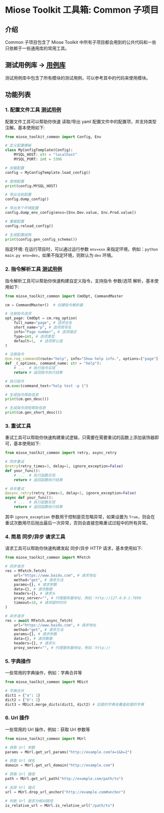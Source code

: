 # Miose Toolkit 工具箱: Common 子项目

## 介绍

Common 子项目包含了 Miose Toolkit 中所有子项目都会用到的公共代码和一些只依赖于一些通用库的常用工具。

## 测试用例库 -> [用例库](./src/tests)

测试用例库中包含了所有模块的测试用例，可以参考其中的代码来使用模块。

## 功能列表

### 1. 配置文件工具 [测试用例](./src/tests/test_config.py)

配置文件工具可以帮助你快速 读取/导出 yaml 配置文件中的配置项，并支持类型注解。基本使用如下:

```python
from miose_toolkit_common import Config, Env

# 定义配置模板
class MyConfigTemplate(Config):
    MYSQL_HOST: str = "localhost"
    MYSQL_PORT: int = 3306

# 加载配置
config = MyConfigTemplate.load_config()

# 使用配置
print(config.MYSQL_HOST)

# 导出当前配置
config.dump_config()

# 导出多个环境配置
config.dump_env_config(envs=[Env.Dev.value, Env.Prod.value])

# 重载配置
config.reload_config()

# 生成配置结构
print(config.gen_config_schema())
```

指定环境: 在运行项目时，可以通过运行参数 `env=xxx` 来指定环境，例如：`python main.py env=dev`，如果不指定环境，则默认为 `dev` 环境。

### 2. 指令解析工具 [测试用例](./src/tests/test_command.py)

指令解析工具可以帮助你快速构建自定义指令，支持指令 参数/选项 解析，基本使用如下:

```python
from miose_toolkit_common import CmdOpt, CommandMaster

cm = CommandMaster()  # 创建指令解析器

# 注册指令选项
opt_page: CmdOpt = cm.reg_option(
    full_name="page", # 选项全名
    short_name="p", # 选项简写名
    info="Page number", # 选项描述
    Type=int, # 选项类型
    default=1,  # 选项默认值
)

# 注册指令
@cm.reg_command(route="help", info="Show help info.", options=["page"])
def _(_options, command_name: str = "help"):
    # ...  # 执行指令实现
    return # 返回指令执行结果

# 执行指令
cm.exec(command_text="help test -p 1")

# 生成指令帮助信息
print(cm.gen_desc())

# 生成指令简短帮助信息
print(cm.gen_short_desc())
```

### 3. 重试工具

重试工具可以帮助你快速构建重试逻辑，只需要在需要重试的函数上添加装饰器即可，基本使用如下:

```python
from miose_toolkit_common import retry, async_retry

# 同步重试
@retry(retry_times=3, delay=1, ignore_exception=False)
def your_func():
    # ...  # 执行函数实现
    return # 返回函数执行结果

# 异步重试
@async_retry(retry_times=3, delay=1, ignore_exception=False)
async def your_func():
    # ...  # 执行函数实现
    return # 返回函数执行结果
```

其中 `ignore_exception` 参数用于控制是否忽略异常，如果设置为 `True`，则会在重试次数用尽后抛出最后一次异常，否则会直接忽略重试过程中的所有异常。

### 4. 简易 同步/异步 请求工具

请求工具可以帮助你快速构建发起 同步/异步 HTTP 请求，基本使用如下:

```python
from miose_toolkit_common import Mfetch

# 同步请求
res = Mfetch.fetch(
    url="https://www.baidu.com", # 请求地址
    method="get", # 请求方法
    params={}, # 请求参数
    data={}, # 请求数据
    headers={}, # 请求头
    proxy_server="", # 代理服务器地址，例如：http://127.0.0.1:7890
    timeout=10, # 请求超时时间
)

# 异步请求
res = await Mfetch.async_fetch(
    url="https://www.baidu.com", # 请求地址
    method="get", # 请求方法
    params={}, # 请求参数
    data={}, # 请求数据
    headers={}, # 请求头
    proxy_server="", # 代理服务器地址，例如：http://
```

### 5. 字典操作

一些常用的字典操作，例如：字典合并等

```python
from miose_toolkit_common import MDict

# 字典合并
dict1 = {"a": 1}
dict2 = {"b": 2}
dict3 = MDict.merge_dicts(dict1, dict2) # 后面的字典会覆盖前面的字典
```

### 6. Url 操作

一些常用的 Url 操作，例如：获取 Url 参数等

```python
from miose_toolkit_common import MUrl

# 获取 Url 参数
params = MUrl.get_url_params("http://example.com?a=1&b=2")

# 获取 Url 域名
domain = MUrl.get_url_domain("http://example.com")

# 获取 Url 路径
path = MUrl.get_url_path("http://example.com/path/to")

# 去除 Url 锚点
url = MUrl.drop_url_anchor("http://example.com#anchor")

# 判断 Url 是否为相对路径
is_relative_url = MUrl.is_relative_url("/path/to")
```
